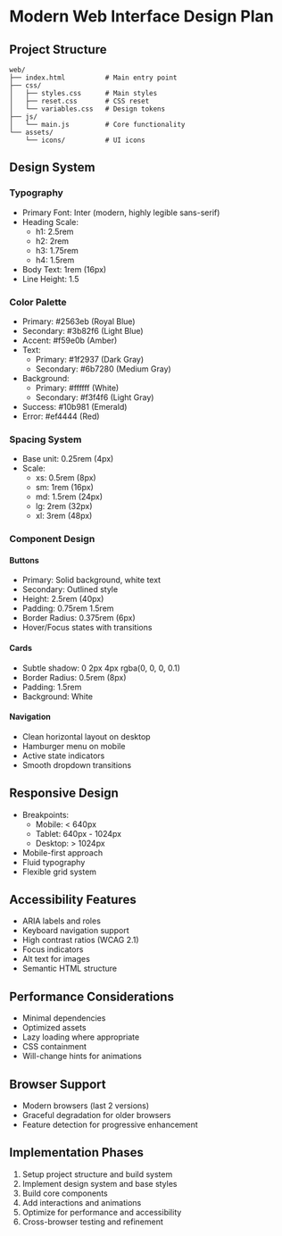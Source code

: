 # Modern Web Interface Design Plan

## Project Structure
```
web/
├── index.html          # Main entry point
├── css/
│   ├── styles.css      # Main styles
│   ├── reset.css       # CSS reset
│   └── variables.css   # Design tokens
├── js/
│   └── main.js         # Core functionality
└── assets/
    └── icons/          # UI icons
```

## Design System

### Typography
- Primary Font: Inter (modern, highly legible sans-serif)
- Heading Scale:
  - h1: 2.5rem
  - h2: 2rem
  - h3: 1.75rem
  - h4: 1.5rem
- Body Text: 1rem (16px)
- Line Height: 1.5

### Color Palette
- Primary: #2563eb (Royal Blue)
- Secondary: #3b82f6 (Light Blue)
- Accent: #f59e0b (Amber)
- Text:
  - Primary: #1f2937 (Dark Gray)
  - Secondary: #6b7280 (Medium Gray)
- Background:
  - Primary: #ffffff (White)
  - Secondary: #f3f4f6 (Light Gray)
- Success: #10b981 (Emerald)
- Error: #ef4444 (Red)

### Spacing System
- Base unit: 0.25rem (4px)
- Scale:
  - xs: 0.5rem (8px)
  - sm: 1rem (16px)
  - md: 1.5rem (24px)
  - lg: 2rem (32px)
  - xl: 3rem (48px)

### Component Design

#### Buttons
- Primary: Solid background, white text
- Secondary: Outlined style
- Height: 2.5rem (40px)
- Padding: 0.75rem 1.5rem
- Border Radius: 0.375rem (6px)
- Hover/Focus states with transitions

#### Cards
- Subtle shadow: 0 2px 4px rgba(0, 0, 0, 0.1)
- Border Radius: 0.5rem (8px)
- Padding: 1.5rem
- Background: White

#### Navigation
- Clean horizontal layout on desktop
- Hamburger menu on mobile
- Active state indicators
- Smooth dropdown transitions

## Responsive Design
- Breakpoints:
  - Mobile: < 640px
  - Tablet: 640px - 1024px
  - Desktop: > 1024px
- Mobile-first approach
- Fluid typography
- Flexible grid system

## Accessibility Features
- ARIA labels and roles
- Keyboard navigation support
- High contrast ratios (WCAG 2.1)
- Focus indicators
- Alt text for images
- Semantic HTML structure

## Performance Considerations
- Minimal dependencies
- Optimized assets
- Lazy loading where appropriate
- CSS containment
- Will-change hints for animations

## Browser Support
- Modern browsers (last 2 versions)
- Graceful degradation for older browsers
- Feature detection for progressive enhancement

## Implementation Phases
1. Setup project structure and build system
2. Implement design system and base styles
3. Build core components
4. Add interactions and animations
5. Optimize for performance and accessibility
6. Cross-browser testing and refinement